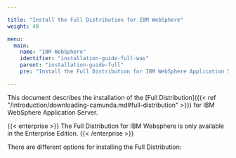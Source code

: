 ```yaml
---

title: "Install the Full Distribution for IBM WebSphere"
weight: 40

menu:
  main:
    name: "IBM WebSphere"
    identifier: "installation-guide-full-was"
    parent: "installation-guide-full"
    pre: "Install the Full Distribution for IBM WebSphere Application Server."

---
```


This document describes the installation of the [Full Distribution]({{< ref "/introduction/downloading-camunda.md#full-distribution" >}}) for IBM WebSphere Application Server.

{{< enterprise >}}
The Full Distribution for IBM Websphere is only available in the Enterprise Edition.
{{< /enterprise >}}

There are different options for installing the Full Distribution:
